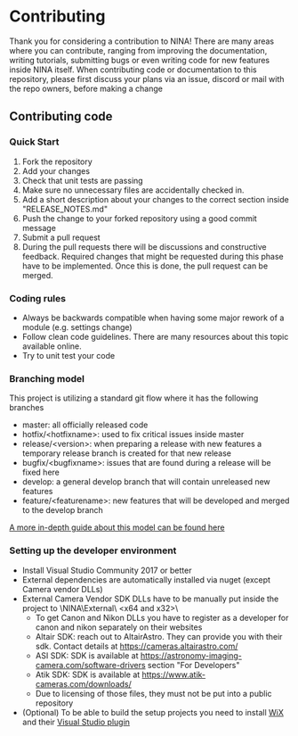 # Contributing

Thank you for considering a contribution to NINA!
There are many areas where you can contribute, ranging from improving the documentation, writing tutorials, submitting bugs or even writing code for new features inside NINA itself.
When contributing code or documentation to this repository, please first discuss your plans via an issue, discord or mail with the repo owners, before making a change

## Contributing code

### Quick Start
1. Fork the repository
2. Add your changes
3. Check that unit tests are passing
4. Make sure no unnecessary files are accidentally checked in.
5. Add a short description about your changes to the correct section inside "RELEASE_NOTES.md"
6. Push the change to your forked repository using a good commit message
7. Submit a pull request
8. During the pull requests there will be discussions and constructive feedback.
   Required changes that might be requested during this phase have to be implemented.
   Once this is done, the pull request can be merged.

### Coding rules

* Always be backwards compatible when having some major rework of a module (e.g. settings change)
* Follow clean code guidelines. There are many resources about this topic available online.
* Try to unit test your code

### Branching model

This project is utilizing a standard git flow where it has the following branches
* master: all officially released code
* hotfix/&lt;hotfixname&gt;: used to fix critical issues inside master
* release/&lt;version&gt;: when preparing a release with new features a temporary release branch is created for that new release
* bugfix/&lt;bugfixname&gt;: issues that are found during a release will be fixed here
* develop: a general develop branch that will contain unreleased new features
* feature/&lt;featurename&gt;: new features that will be developed and merged to the develop branch

[A more in-depth guide about this model can be found here](https://nvie.com/posts/a-successful-git-branching-model/)

### Setting up the developer environment

* Install Visual Studio Community 2017 or better
* External dependencies are automatically installed via nuget (except Camera vendor DLLs)
* External Camera Vendor SDK DLLs have to be manually put inside the project to \NINA\External\ &lt;x64 and x32&gt;\
    * To get Canon and Nikon DLLs you have to register as a developer for canon and nikon separately on their websites
	* Altair SDK: reach out to AltairAstro. They can provide you with their sdk. Contact details at https://cameras.altairastro.com/
	* ASI SDK: SDK is available at https://astronomy-imaging-camera.com/software-drivers section "For Developers"
	* Atik SDK: SDK is available at https://www.atik-cameras.com/downloads/
    * Due to licensing of those files, they must not be put into a public repository
* (Optional) To be able to build the setup projects you need to install [WiX](http://wixtoolset.org/) and their [Visual Studio plugin](https://marketplace.visualstudio.com/items?itemName=RobMensching.WixToolsetVisualStudio2017Extension)